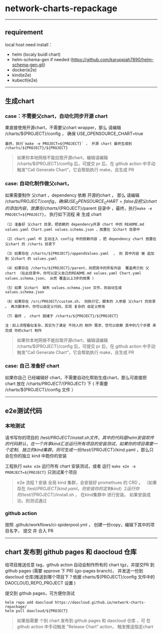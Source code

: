 # network-charts-repackage

***

## requirement

local host need install：
* helm (localy buidl chart)
* helm-schema-gen if needed (https://github.com/karuppiah7890/helm-schema-gen.git)
* docker(e2e)
* kind(e2e)
* kubectl(e2e)

***

## 生成chart

### case：不需要父chart，自动化同步开源 chart

果直接使用开源chart，不需要父chart wrapper，那么 请编辑  /charts/${PROJECT}/config ， 确保 USE_OPENSOURCE_CHART=true

    最终，执行`make -e PROJECT=${PROJECT}` ， 开源 chart 最终生成到 /charts/${PROJECT}/${PROJECT}

> 如果你本地网络不能拉取开源chart，编辑请编辑  /charts/${PROJECT}/config 后，可提交 pr 后，在 github action 中手动触发"Call Generate Chart"，它会帮助执行 make，且生成 PR

### case: 自动化制作做父chart，

如果需要制作 父chart ，dependency 依赖 开源的chart ， 那么 请编辑  /charts/${PROJECT}/config，确保 USE_OPENSOURCE_CHART=false
且把 父chart 的添加内容 ， 放置在 /charts/${PROJECT}/parent 目录中 ，最终，执行`make -e PROJECT=${PROJECT}`， 执行如下流程 来 生成 chart

    （1）准备好 父chart 目录，把依赖的 dependency开源 chart 中的 README.md values.yaml Chart.yaml values.schema.json ，放置在 父chart 目录中

    （2）chart.yaml 中 主动注入 config 中的依赖内容 ，把 dependency chart 放置在 父chart 的 /charts 目录下

    （3）如果存在 /charts/${PROJECT}/appendValues.yaml  ， 则 其中内容 被 追加到 父chart 的 values.yaml

    （4）如果存在 /charts/${PROJECT}/parent，则把其中的所有内容  覆盖拷贝到 父chart （在此目录中，你可以定义自己的README.md values.yaml Chart.yaml values.schema.json， 从而 覆盖以上3步的效果 ）

    （5）如果 父chart  缺失 values.schema.json 文件，则自动生成 values.schema.json

    （6）如果存在 /src/PROJECT/custom.sh， 则执行它，脚本的 入参是 父chart 的目录 。 再次脚本中，你可以自定义代码，实现 复杂的 自定义修改

    （7）最终 ， chart 就绪于 /charts/${PROJECT}/${PROJECT}

    注：如上流程看似复杂，其实为了满足 不同人的 制作 需求，您可以依赖 其中的几个步骤 来 完成 你的chart 制作

> 如果你本地网络不能拉取开源chart，编辑请编辑  /charts/${PROJECT}/config 后，可提交 pr 后，在 github action 中手动触发"Call Generate Chart"，它会帮助执行 make，且生成 PR

### case: 自己 准备好  chart

如果你自己 已经编辑好 chart，不需要自动化帮助生成chart，那么可直接把 chart 放在 /charts/${PROJECT}/${PROJECT} 下 ( 不需要  /charts/${PROJECT}/config 文件 ）

***

## e2e测试代码

### 本地测试
请书写你的项目的  /test/${PROJECT}/install.sh  文件，其中的代码是 helm 安装软件的 代码
默认，在一个共享 kind 汇总 运行 所有项目的 安装测试，如果你的项目需要一个定制、独立的 kind 集群，则可生成一份 /test/${PROJECT}/kind.yaml ，那么只会在你的独立 kind 中跑你的安装

工程执行 `make e2e` 运行所有 chart 安装测试，或者 运行 `make e2e -e PRORJECT=${PROJECT}` 只测试某个项目

> e2e 流程
> 1 安装 全局 kind 集群，会安装好 promethues 的 CRD 。 （如果存在 /test/${PROJECT}/kind.yaml ， 则安装你的定制 kind）
> 2 运行 你的 /test/${PROJECT}/install.sh ， 在kind集群中 进行安装。 如果安装成功，则测试通过

### github action

按照 .github/workflows/ci-spiderpool.yml ， 创建一份copy，编辑下其中的项目名字， 提交 并 合入 PR

***

## chart 发布到 github pages 和 daocloud 仓库

给项目推送任意 tag，github action 自动会制作所有的 chart tgz，并提交PR 到 github pages (需要 approve 下 PR) (go-pages branch)，
并发送一份到 daocloud 仓库(推送到哪个项目下？依据  charts/${PROJECT}/config 文件中的 DAOCLOUD_REPO_PROJECT 设置 )

提交到 github pages，可方便你测试
```shell
helm repo add daocloud https://daocloud.github.io/network-charts-repackage/
helm pull daocloud/${PROJECT} 
```
> 如果指需要 个别 chart 发布到 github pages 和 daocloud 仓库 ，可 在 github action 中手动触发 "Release Chart" action， 触发推送指定chart
